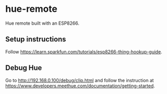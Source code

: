 # hue-remote

Hue remote built with an ESP8266.

## Setup instructions

Follow https://learn.sparkfun.com/tutorials/esp8266-thing-hookup-guide.

## Debug Hue

Go to http://192.168.0.100/debug/clip.html and follow the instruction at https://www.developers.meethue.com/documentation/getting-started.
